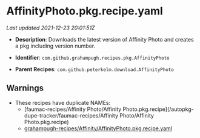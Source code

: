 # AffinityPhoto.pkg.recipe.yaml

_Last updated 2021-12-23 20:01:51Z_

- **Description**: Downloads the latest version of Affinity Photo and creates a pkg including version number.

- **Identifier**: `com.github.grahampugh.recipes.pkg.AffinityPhoto`

- **Parent Recipes**: `com.github.peterkelm.download.AffinityPhoto`


## Warnings

- These recipes have duplicate NAMEs:
    - [faumac-recipes/Affinity Photo/Affinity Photo.pkg.recipe](/autopkg-dupe-tracker/faumac-recipes/Affinity Photo/Affinity Photo.pkg.recipe)
    - [grahampugh-recipes/Affinity/AffinityPhoto.pkg.recipe.yaml](/autopkg-dupe-tracker/grahampugh-recipes/Affinity/AffinityPhoto.pkg.recipe.yaml)